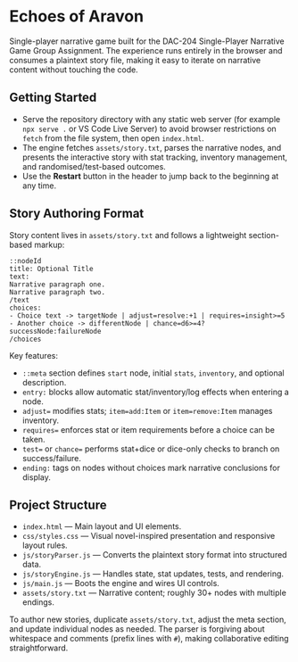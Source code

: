 # Echoes of Aravon

Single-player narrative game built for the DAC-204 Single-Player Narrative Game Group Assignment. The experience runs entirely in the browser and consumes a plaintext story file, making it easy to iterate on narrative content without touching the code.

## Getting Started
- Serve the repository directory with any static web server (for example `npx serve .` or VS Code Live Server) to avoid browser restrictions on `fetch` from the file system, then open `index.html`.
- The engine fetches `assets/story.txt`, parses the narrative nodes, and presents the interactive story with stat tracking, inventory management, and randomised/test-based outcomes.
- Use the **Restart** button in the header to jump back to the beginning at any time.

## Story Authoring Format
Story content lives in `assets/story.txt` and follows a lightweight section-based markup:

```
::nodeId
title: Optional Title
text:
Narrative paragraph one.
Narrative paragraph two.
/text
choices:
- Choice text -> targetNode | adjust=resolve:+1 | requires=insight>=5
- Another choice -> differentNode | chance=d6>=4?successNode:failureNode
/choices
```

Key features:
- `::meta` section defines `start` node, initial `stats`, `inventory`, and optional description.
- `entry:` blocks allow automatic stat/inventory/log effects when entering a node.
- `adjust=` modifies stats; `item=add:Item` or `item=remove:Item` manages inventory.
- `requires=` enforces stat or item requirements before a choice can be taken.
- `test=` or `chance=` performs stat+dice or dice-only checks to branch on success/failure.
- `ending:` tags on nodes without choices mark narrative conclusions for display.

## Project Structure
- `index.html` — Main layout and UI elements.
- `css/styles.css` — Visual novel-inspired presentation and responsive layout rules.
- `js/storyParser.js` — Converts the plaintext story format into structured data.
- `js/storyEngine.js` — Handles state, stat updates, tests, and rendering.
- `js/main.js` — Boots the engine and wires UI controls.
- `assets/story.txt` — Narrative content; roughly 30+ nodes with multiple endings.

To author new stories, duplicate `assets/story.txt`, adjust the meta section, and update individual nodes as needed. The parser is forgiving about whitespace and comments (prefix lines with `#`), making collaborative editing straightforward.
